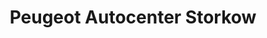 ---
title: "Peugeot Autocenter Storkow"
url: /storkow-mark/peugeot-autocenter-storkow/
shop: Autohaus
---